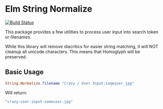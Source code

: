 # Elm String Normalize

[![Build Status](https://travis-ci.org/kuon/elm-string-normalize.svg?branch=master)](https://travis-ci.org/kuon/elm-string-normalize)

This package provides a few utilities to process user input into search token
or filenames.


While this library will remove diacritics for easier string matching, it will
NOT cleanup all unicode characters. This means that Homoglyph will be
preserved.


## Basic Usage

```elm
String.Normalize.filename "Crazy / User Input:soɱeṳser.jpg"
```

Will return:

```elm
"crazy-user-input-someuser.jpg"
```
